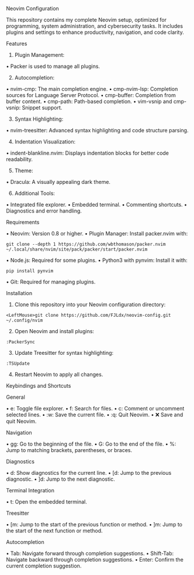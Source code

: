 Neovim Configuration

This repository contains my complete Neovim setup, optimized for programming, system administration, and cybersecurity tasks. It includes plugins and settings to enhance productivity, navigation, and code clarity.

Features

1.	Plugin Management:
	
•	Packer is used to manage all plugins.
	
2.	Autocompletion:

•	nvim-cmp: The main completion engine.
•	cmp-nvim-lsp: Completion sources for Language Server Protocol.
•	cmp-buffer: Completion from buffer content.
•	cmp-path: Path-based completion.
•	vim-vsnip and cmp-vsnip: Snippet support.

3.	Syntax Highlighting:

•	nvim-treesitter: Advanced syntax highlighting and code structure parsing.

4.	Indentation Visualization:

•	indent-blankline.nvim: Displays indentation blocks for better code readability.

5.	Theme:

•	Dracula: A visually appealing dark theme.

6.	Additional Tools:

•	Integrated file explorer.
•	Embedded terminal.
•	Commenting shortcuts.
•	Diagnostics and error handling.

Requirements

•	Neovim: Version 0.8 or higher.
•	Plugin Manager: Install packer.nvim with:

`git clone --depth 1 https://github.com/wbthomason/packer.nvim ~/.local/share/nvim/site/pack/packer/start/packer.nvim`

•	Node.js: Required for some plugins.
•	Python3 with pynvim: Install it with:

`pip install pynvim`

•	Git: Required for managing plugins.

Installation

1.	Clone this repository into your Neovim configuration directory:

`<LeftMouse>git clone https://github.com/FJLdx/neovim-config.git ~/.config/nvim`

2.	Open Neovim and install plugins:

`:PackerSync`

3.	Update Treesitter for syntax highlighting:

`:TSUpdate`

4.	Restart Neovim to apply all changes.

Keybindings and Shortcuts

General

•	<leader>e: Toggle file explorer.
•	<leader>f: Search for files.
•	<leader>c: Comment or uncomment selected lines.
•	:w: Save the current file.
•	:q: Quit Neovim.
•	:x: Save and quit Neovim.

Navigation

•	gg: Go to the beginning of the file.
•	G: Go to the end of the file.
•	%: Jump to matching brackets, parentheses, or braces.

Diagnostics

•	<leader>d: Show diagnostics for the current line.
•	[d: Jump to the previous diagnostic.
•	]d: Jump to the next diagnostic.

Terminal Integration

•	<leader>t: Open the embedded terminal.

Treesitter

•	[m: Jump to the start of the previous function or method.
•	]m: Jump to the start of the next function or method.

Autocompletion

•	Tab: Navigate forward through completion suggestions.
•	Shift-Tab: Navigate backward through completion suggestions.
•	Enter: Confirm the current completion suggestion.
